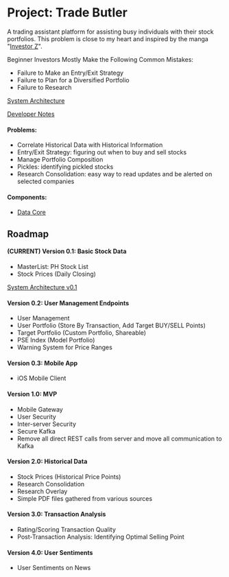 # Project: Trade Butler
A trading assistant platform for assisting busy individuals with their stock portfolios. This problem is close to my heart and inspired by the manga "[Investor Z](http://animanga.wikia.com/wiki/Investor_Z)".

Beginner Investors Mostly Make the Following Common Mistakes:
- Failure to Make an Entry/Exit Strategy
- Failure to Plan for a Diversified Portfolio
- Failure to Research

[System Architecture](ARCHITECTURE.md)

[Developer Notes](DEVELOPER-NOTES.md)


#### Problems:
- Correlate Historical Data with Historical Information
- Entry/Exit Strategy: figuring out when to buy and sell stocks
- Manage Portfolio Composition
- Pickles: identifying pickled stocks
- Research Consolidation: easy way to read updates and be alerted on selected companies

#### Components:
- [Data Core](projects/data-core)

## Roadmap
#### (CURRENT) Version 0.1: Basic Stock Data
- MasterList: PH Stock List
- Stock Prices (Daily Closing)

[System Architecture v0.1](ARCHITECTURE.md)

#### Version 0.2: User Management Endpoints
- User Management
- User Portfolio (Store By Transaction, Add Target BUY/SELL Points)
- Target Portfolio (Custom Portfolio, Shareable)
- PSE Index (Model Portfolio)
- Warning System for Price Ranges

#### Version 0.3: Mobile App
- iOS Mobile Client

#### Version 1.0: MVP
- Mobile Gateway
- User Security
- Inter-server Security
- Secure Kafka
- Remove all direct REST calls from server and move all communication to Kafka

#### Version 2.0: Historical Data
- Stock Prices (Historical Price Points)
- Research Consolidation
- Research Overlay
- Simple PDF files gathered from various sources

#### Version 3.0: Transaction Analysis
- Rating/Scoring Transaction Quality
- Post-Transaction Analysis: Identifying Optimal Selling Point

#### Version 4.0: User Sentiments
- User Sentiments on News




